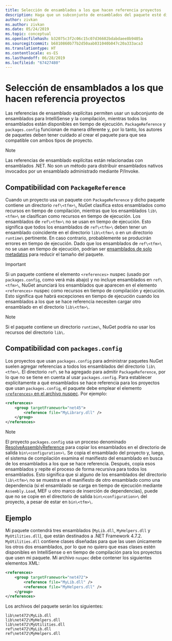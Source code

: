 ```yaml
---
title: Selección de ensamblados a los que hacen referencia proyectos
description: Haga que un subconjunto de ensamblados del paquete esté disponible para el compilador, mientras todos los ensamblados están disponibles en tiempo de ejecución.
author: zivkan
ms.author: zivkan
ms.date: 05/24/2019
ms.topic: conceptual
ms.openlocfilehash: b32075c3f2c06c15c07d36602bdabdaee8b9405a
ms.sourcegitcommit: b6810860b77b2d50aab031040b047c20a333aca3
ms.translationtype: HT
ms.contentlocale: es-ES
ms.lasthandoff: 06/28/2019
ms.locfileid: "67427480"
---
```

# <a name="select-assemblies-referenced-by-projects"></a>Selección de ensamblados a los que hacen referencia proyectos

Las referencias de ensamblado explícitas permiten usar un subconjunto de ensamblados para IntelliSense y la compilación, mientras todos los ensamblados están disponibles en tiempo de ejecución. `PackageReference` y `packages.config` funcionan de manera diferente y, por lo tanto, los autores de paquetes deben tener cuidado al crear el paquete para que sea compatible con ambos tipos de proyecto.

> [!Note]
> Las referencias de ensamblado explícitas están relacionadas con ensamblados .NET. No son un método para distribuir ensamblados nativos invocados por un ensamblado administrado mediante P/Invoke.

## <a name="packagereference-support"></a>Compatibilidad con `PackageReference`

Cuando un proyecto usa un paquete con `PackageReference` y dicho paquete contiene un directorio `ref\<tfm>\`, NuGet clasifica estos ensamblados como recursos en tiempo de compilación, mientras que los ensamblados `lib\<tfm>\` se clasifican como recursos en tiempo de ejecución. Los ensamblados de `ref\<tfm>\` no se usan en tiempo de ejecución. Esto significa que todos los ensamblados de `ref\<tfm>\` deben tener un ensamblado coincidente en el directorio `lib\<tfm>\` o en un directorio `runtime\` pertinente. En caso contrario, probablemente se producirán errores en tiempo de ejecución. Dado que los ensamblados de `ref\<tfm>\` no se usan en tiempo de ejecución, podrían ser [ensamblados de solo metadatos](https://github.com/dotnet/roslyn/blob/master/docs/features/refout.md) para reducir el tamaño del paquete.

> [!Important]
> Si un paquete contiene el elemento `<references>` nuspec (usado por `packages.config`, como verá más abajo) y no incluye ensamblados en `ref\<tfm>\`, NuGet anunciará los ensamblados que aparecen en el elemento `<references>` nuspec como recursos en tiempo de compilación y ejecución. Esto significa que habrá excepciones en tiempo de ejecución cuando los ensamblados a los que se hace referencia necesiten cargar otro ensamblado en el directorio `lib\<tfm>\`.

> [!Note]
> Si el paquete contiene un directorio `runtime\`, NuGet podría no usar los recursos del directorio `lib\`.

## <a name="packagesconfig-support"></a>Compatibilidad con `packages.config`

Los proyectos que usan `packages.config` para administrar paquetes NuGet suelen agregar referencias a todos los ensamblados del directorio `lib\<tfm>\`. El directorio `ref\` se ha agregado para admitir `PackageReference`, por lo que no se tiene en cuenta al usar `packages.config`. Para establecer explícitamente a qué ensamblados se hace referencia para los proyectos que usan `packages.config`, el paquete debe emplear el elemento [`<references>` en el archivo nuspec](../reference/nuspec.md#explicit-assembly-references). Por ejemplo:

```xml
<references>
    <group targetFramework="net45">
        <reference file="MyLibrary.dll" />
    </group>
</references>
```

> [!Note]
> El proyecto `packages.config` usa un proceso denominado [ResolveAssemblyReference](https://github.com/Microsoft/msbuild/blob/master/documentation/wiki/ResolveAssemblyReference.md) para copiar los ensamblados en el directorio de salida `bin\<configuration>\`. Se copia el ensamblado del proyecto y, luego, el sistema de compilación examina el manifiesto del ensamblado en busca de los ensamblados a los que se hace referencia. Después, copia esos ensamblados y repite el proceso de forma recursiva para todos los ensamblados. Esto significa que si alguno de los ensamblados del directorio `lib\<tfm>\` no se muestra en el manifiesto de otro ensamblado como una dependencia (si el ensamblado se carga en tiempo de ejecución mediante `Assembly.Load`, MEF u otro marco de inserción de dependencias), puede que no se copie en el directorio de salida `bin\<configuration>\` del proyecto, a pesar de estar en `bin\<tfm>\`.

## <a name="example"></a>Ejemplo

Mi paquete contendrá tres ensamblados (`MyLib.dll`, `MyHelpers.dll` y `MyUtilities.dll`), que están destinados a .NET Framework 4.7.2. `MyUtilities.dll` contiene clases diseñadas para que las usen únicamente los otros dos ensamblados, por lo que no quiero que esas clases estén disponibles en IntelliSense o en tiempo de compilación para los proyectos que usen mi paquete. Mi archivo `nuspec` debe contener los siguientes elementos XML:

```xml
<references>
    <group targetFramework="net472">
        <reference file="MyLib.dll" />
        <reference file="MyHelpers.dll" />
    </group>
</references>
```

Los archivos del paquete serán los siguientes:

```text
lib\net472\MyLib.dll
lib\net472\MyHelpers.dll
lib\net472\MyUtilities.dll
ref\net472\MyLib.dll
ref\net472\MyHelpers.dll
```
